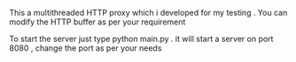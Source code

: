 This a multithreaded HTTP proxy which i developed for my testing . You can modify the HTTP buffer as per your requirement 

To start the server just type python main.py . it will start a server on port 8080 , change the port as per your needs
